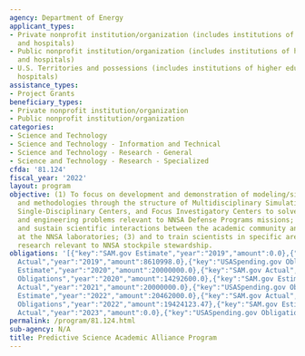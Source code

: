 ```yaml
---
agency: Department of Energy
applicant_types:
- Private nonprofit institution/organization (includes institutions of higher education
  and hospitals)
- Public nonprofit institution/organization (includes institutions of higher education
  and hospitals)
- U.S. Territories and possessions (includes institutions of higher education and
  hospitals)
assistance_types:
- Project Grants
beneficiary_types:
- Private nonprofit institution/organization
- Public nonprofit institution/organization
categories:
- Science and Technology
- Science and Technology - Information and Technical
- Science and Technology - Research - General
- Science and Technology - Research - Specialized
cfda: '81.124'
fiscal_year: '2022'
layout: program
objective: (1) To focus on development and demonstration of modeling/simulation technologies
  and methodologies through the structure of Multidisciplinary Simulation Centers,
  Single-Disciplinary Centers, and Focus Investigatory Centers to solve open science
  and engineering problems relevant to NNSA Defense Programs missions; (2) to promote
  and sustain scientific interactions between the academic community and scientists
  at the NNSA laboratories; (3) and to train scientists in specific areas of long-term
  research relevant to NNSA stockpile stewardship.
obligations: '[{"key":"SAM.gov Estimate","year":"2019","amount":0.0},{"key":"SAM.gov
  Actual","year":"2019","amount":8610998.0},{"key":"USASpending.gov Obligations","year":"2019","amount":8610997.74},{"key":"SAM.gov
  Estimate","year":"2020","amount":20000000.0},{"key":"SAM.gov Actual","year":"2020","amount":14292600.0},{"key":"USASpending.gov
  Obligations","year":"2020","amount":14292600.0},{"key":"SAM.gov Estimate","year":"2021","amount":19000000.0},{"key":"SAM.gov
  Actual","year":"2021","amount":20000000.0},{"key":"USASpending.gov Obligations","year":"2021","amount":18750000.0},{"key":"SAM.gov
  Estimate","year":"2022","amount":20462000.0},{"key":"SAM.gov Actual","year":"2022","amount":20462000.0},{"key":"USASpending.gov
  Obligations","year":"2022","amount":19424123.47},{"key":"SAM.gov Estimate","year":"2023","amount":21014000.0},{"key":"SAM.gov
  Actual","year":"2023","amount":0.0},{"key":"USASpending.gov Obligations","year":"2023","amount":-4209.25}]'
permalink: /program/81.124.html
sub-agency: N/A
title: Predictive Science Academic Alliance Program
---
```

